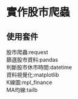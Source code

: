 # 實作股市爬蟲
## 使用套件
股市爬蟲:request  
篩選股市資料:pandas  
判斷股市休市時間:datetime  
資料視覺化:matplotlib  
K線圖:mpl_finance  
MA均線:tailb  